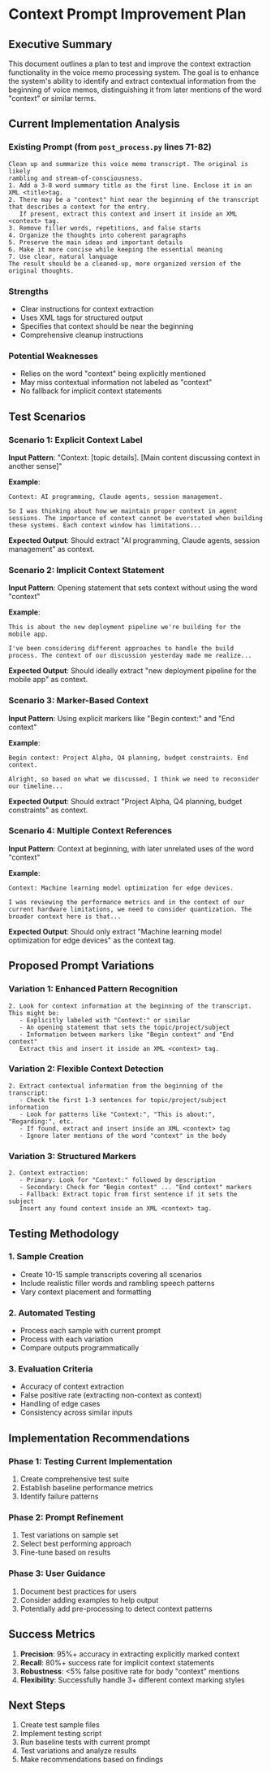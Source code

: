 # Context Prompt Improvement Plan

## Executive Summary

This document outlines a plan to test and improve the context extraction functionality in the voice memo processing system. The goal is to enhance the system's ability to identify and extract contextual information from the beginning of voice memos, distinguishing it from later mentions of the word "context" or similar terms.

## Current Implementation Analysis

### Existing Prompt (from `post_process.py` lines 71-82)

```
Clean up and summarize this voice memo transcript. The original is likely 
rambling and stream-of-consciousness.
1. Add a 3-8 word summary title as the first line. Enclose it in an XML <title>tag.
2. There may be a "context" hint near the beginning of the transcript that describes a context for the entry.
   If present, extract this context and insert it inside an XML <context> tag.
3. Remove filler words, repetitions, and false starts
4. Organize the thoughts into coherent paragraphs
5. Preserve the main ideas and important details
6. Make it more concise while keeping the essential meaning
7. Use clear, natural language
The result should be a cleaned-up, more organized version of the original thoughts.
```

### Strengths
- Clear instructions for context extraction
- Uses XML tags for structured output
- Specifies that context should be near the beginning
- Comprehensive cleanup instructions

### Potential Weaknesses
- Relies on the word "context" being explicitly mentioned
- May miss contextual information not labeled as "context"
- No fallback for implicit context statements

## Test Scenarios

### Scenario 1: Explicit Context Label
**Input Pattern**: "Context: [topic details]. [Main content discussing context in another sense]"

**Example**:
```
Context: AI programming, Claude agents, session management. 

So I was thinking about how we maintain proper context in agent sessions. The importance of context cannot be overstated when building these systems. Each context window has limitations...
```

**Expected Output**: Should extract "AI programming, Claude agents, session management" as context.

### Scenario 2: Implicit Context Statement
**Input Pattern**: Opening statement that sets context without using the word "context"

**Example**:
```
This is about the new deployment pipeline we're building for the mobile app.

I've been considering different approaches to handle the build process. The context of our discussion yesterday made me realize...
```

**Expected Output**: Should ideally extract "new deployment pipeline for the mobile app" as context.

### Scenario 3: Marker-Based Context
**Input Pattern**: Using explicit markers like "Begin context:" and "End context"

**Example**:
```
Begin context: Project Alpha, Q4 planning, budget constraints. End context.

Alright, so based on what we discussed, I think we need to reconsider our timeline...
```

**Expected Output**: Should extract "Project Alpha, Q4 planning, budget constraints" as context.

### Scenario 4: Multiple Context References
**Input Pattern**: Context at beginning, with later unrelated uses of the word "context"

**Example**:
```
Context: Machine learning model optimization for edge devices.

I was reviewing the performance metrics and in the context of our current hardware limitations, we need to consider quantization. The broader context here is that...
```

**Expected Output**: Should only extract "Machine learning model optimization for edge devices" as the context tag.

## Proposed Prompt Variations

### Variation 1: Enhanced Pattern Recognition
```
2. Look for context information at the beginning of the transcript. This might be:
   - Explicitly labeled with "Context:" or similar
   - An opening statement that sets the topic/project/subject
   - Information between markers like "Begin context" and "End context"
   Extract this and insert it inside an XML <context> tag.
```

### Variation 2: Flexible Context Detection
```
2. Extract contextual information from the beginning of the transcript:
   - Check the first 1-3 sentences for topic/project/subject information
   - Look for patterns like "Context:", "This is about:", "Regarding:", etc.
   - If found, extract and insert inside an XML <context> tag
   - Ignore later mentions of the word "context" in the body
```

### Variation 3: Structured Markers
```
2. Context extraction:
   - Primary: Look for "Context:" followed by description
   - Secondary: Check for "Begin context" ... "End context" markers
   - Fallback: Extract topic from first sentence if it sets the subject
   Insert any found context inside an XML <context> tag.
```

## Testing Methodology

### 1. Sample Creation
- Create 10-15 sample transcripts covering all scenarios
- Include realistic filler words and rambling speech patterns
- Vary context placement and formatting

### 2. Automated Testing
- Process each sample with current prompt
- Process with each variation
- Compare outputs programmatically

### 3. Evaluation Criteria
- Accuracy of context extraction
- False positive rate (extracting non-context as context)
- Handling of edge cases
- Consistency across similar inputs

## Implementation Recommendations

### Phase 1: Testing Current Implementation
1. Create comprehensive test suite
2. Establish baseline performance metrics
3. Identify failure patterns

### Phase 2: Prompt Refinement
1. Test variations on sample set
2. Select best performing approach
3. Fine-tune based on results

### Phase 3: User Guidance
1. Document best practices for users
2. Consider adding examples to help output
3. Potentially add pre-processing to detect context patterns

## Success Metrics

1. **Precision**: 95%+ accuracy in extracting explicitly marked context
2. **Recall**: 80%+ success rate for implicit context statements
3. **Robustness**: <5% false positive rate for body "context" mentions
4. **Flexibility**: Successfully handle 3+ different context marking styles

## Next Steps

1. Create test sample files
2. Implement testing script
3. Run baseline tests with current prompt
4. Test variations and analyze results
5. Make recommendations based on findings